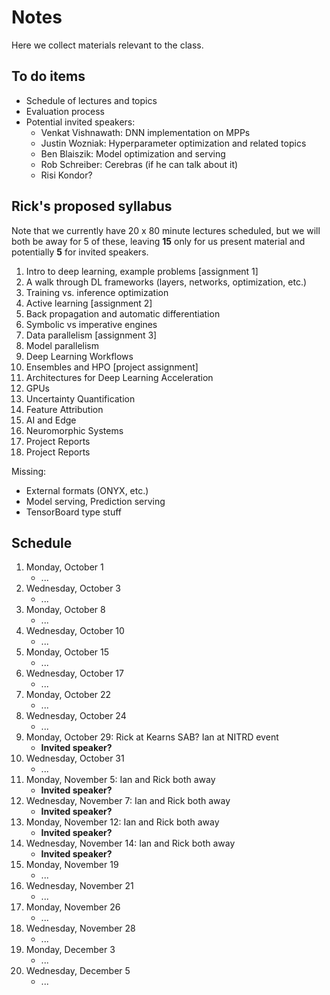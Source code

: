# Notes

Here we collect materials relevant to the class.

## To do items

* Schedule of lectures and topics
* Evaluation process
* Potential invited speakers:
    * Venkat Vishnawath: DNN implementation on MPPs
    * Justin Wozniak: Hyperparameter optimization and related topics
    * Ben Blaiszik: Model optimization and serving
    * Rob Schreiber: Cerebras (if he can talk about it)
    * Risi Kondor? 
    
## Rick's proposed syllabus

Note that we currently have 20 x 80 minute lectures scheduled, but we will both be away for 5 of these, leaving **15** only for us present material and potentially **5** for invited speakers.

1. Intro to deep learning, example problems [assignment 1]
1. A walk through DL frameworks (layers, networks, optimization, etc.)
1. Training vs. inference optimization 
1. Active learning [assignment 2]
1. Back propagation and automatic differentiation
1. Symbolic vs imperative engines
1. Data parallelism [assignment 3]
1. Model parallelism 
1. Deep Learning Workflows
1. Ensembles and HPO [project assignment]
1. Architectures for Deep Learning Acceleration 
1. GPUs
1. Uncertainty Quantification
1. Feature Attribution
1. AI and Edge
1. Neuromorphic Systems
1. Project Reports
1. Project Reports

Missing:
* External formats (ONYX, etc.)
* Model serving, Prediction serving
* TensorBoard type stuff

## Schedule

1. Monday, October 1
    * ...
1. Wednesday, October 3
    * ...
1. Monday, October 8
    * ...
1. Wednesday, October 10
    * ...
1. Monday, October 15
    * ...
1. Wednesday, October 17
    * ...
1. Monday, October 22
    * ...
1. Wednesday, October 24
    * ...
1. Monday, October 29: Rick at Kearns SAB? Ian at NITRD event
    * **Invited speaker?**
1. Wednesday, October 31
    * ...
1. Monday, November 5: Ian and Rick both away
    * **Invited speaker?**
1. Wednesday, November 7: Ian and Rick both away
    * **Invited speaker?**
1. Monday, November 12: Ian and Rick both away
    * **Invited speaker?**
1. Wednesday, November 14: Ian and Rick both away
    * **Invited speaker?**
1. Monday, November 19
    * ...
1. Wednesday, November 21 
    * ...
1. Monday, November 26
    * ...
1. Wednesday, November 28
    * ...
1. Monday, December 3
    * ...
1. Wednesday, December 5
    * ...

